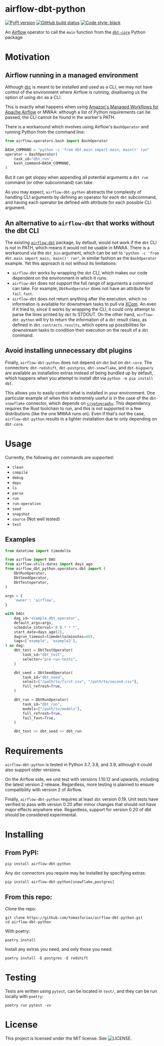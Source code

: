 # airflow-dbt-python

[![PyPI version](https://img.shields.io/pypi/v/airflow-dbt-python?style=plastic)](https://pypi.org/project/airflow-dbt-python/)
[![GitHub build status](https://github.com/tomasfarias/airflow-dbt-python/actions/workflows/test.yaml/badge.svg)](https://github.com/tomasfarias/airflow-dbt-python/actions)
[![Code style: black](https://img.shields.io/badge/code%20style-black-000000.svg)](https://github.com/psf/black)

An [Airflow](https://airflow.apache.org/) operator to call the `main` function from the [`dbt-core`](https://pypi.org/project/dbt-core/) Python package

# Motivation

## Airflow running in a managed environment

Although [`dbt`](https://docs.getdbt.com/) is meant to be installed and used as a CLI, we may not have control of the environment where Airflow is running, disallowing us the option of using `dbt` as a CLI.

This is exactly what happens when using [Amazon's Managed Workflows for Apache Airflow](https://aws.amazon.com/managed-workflows-for-apache-airflow/) or MWAA: although a list of Python requirements can be passed, the CLI cannot be found in the worker's PATH.

There is a workaround which involves using Airflow's `BashOperator` and running Python from the command line:

```py
from airflow.operators.bash import BashOperator

BASH_COMMAND = "python -c 'from dbt.main import main; main()' run"
operator = BashOperator(
    task_id="dbt_run",
    bash_command=BASH_COMMAND,
)
```

But it can get sloppy when appending all potential arguments a `dbt run` command (or other subcommand) can take.

As you may expect, `airflow-dbt-python` abstracts the complexity of handling CLI arguments by defining an operator for each `dbt` subcommand, and having each operator be defined with attribute for each possible CLI argument.

## An alternative to `airflow-dbt` that works without the dbt CLI

The existing [`airflow-dbt`](https://pypi.org/project/airflow-dbt/) package, by default, would not work if the `dbt` CLI is not in PATH, which means it would not be usable in MWAA. There is a workaround via the `dbt_bin` argument, which can be set to `"python -c 'from dbt.main import main; main()' run"`, in similar fashion as the `BashOperator` example. Yet this approach is not without its limitations:
* `airflow-dbt` works by wrapping the `dbt` CLI, which makes our code dependent on the environment in which it runs.
* `airflow-dbt` does not support the full range of arguments a command can take. For example, `DbtRunOperator` does not have an attribute for `fail_fast`.
* `airflow-dbt` does not return anything after the execution, which no information is available for downstream tasks to pull via [XCom](http://airflow.apache.org/docs/apache-airflow/2.1.0/concepts/xcoms.html). An even if it tried to, since it works by wrapping the CLI, it could only attempt to parse the lines printed by `dbt` to STDOUT. On the other hand, `airflow-dbt-python` will try to return the information of a `dbt` result class, as defined in `dbt.contracts.results`, which opens up possibilities for downstream tasks to condition their execution on the result of a `dbt` command.


## Avoid installing unnecessary dbt plugins

Finally, `airflow-dbt-python` does not depend on `dbt` but on `dbt-core`. The connectors: `dbt-redshift`, `dbt-postgres`, `dbt-snowflake`, and `dbt-bigquery` are available as installation extras instead of being bundled up by default, which happens when you attempt to install dbt via `python -m pip install dbt`.

This allows you to easily control what is installed in your environment. One particular example of when this is extremely useful is in the case of the `dbt-snowflake` connector, which depends on [`cryptography`](https://pypi.org/project/cryptography/). This dependency requires the Rust toolchain to run, and this is not supported in a few distributions (like the one MWAA runs on). Even if that's not the case, `airflow-dbt-python` results in a lighter installation due to only depending on `dbt-core`.

# Usage

Currently, the following `dbt` commands are supported:

* `clean`
* `compile`
* `debug`
* `deps`
* `ls`
* `parse`
* `run`
* `run-operation`
* `seed`
* `snapshot`
* `source` (Not well tested)
* `test`

## Examples

``` python
from datetime import timedelta

from airflow import DAG
from airflow.utils.dates import days_ago
from airflow_dbt_python.operators.dbt import (
    DbtRunOperator,
    DbtSeedOperator,
    DbtTestoperator,
)

args = {
    'owner': 'airflow',
}

with DAG(
    dag_id='example_dbt_operator',
    default_args=args,
    schedule_interval='0 0 * * *',
    start_date=days_ago(2),
    dagrun_timeout=timedelta(minutes=60),
    tags=['example', 'example2'],
) as dag:
    dbt_test = DbtTestOperator(
        task_id="dbt_test",
        selector="pre-run-tests",
    )

    dbt_seed = DbtSeedOperator(
        task_id="dbt_seed",
        select=["/path/to/first.csv", "/path/to/second.csv"],
        full_refresh=True,
    )

    dbt_run = DbtRunOperator(
        task_id="dbt_run",
        models=["/path/to/models"],
        full_refresh=True,
        fail_fast=True,
    )

    dbt_test >> dbt_seed >> dbt_run
```

# Requirements

`airflow-dbt-python` is tested in Python 3.7, 3.8, and 3.9, although it could also support older versions.

On the Airflow side, we unit test with versions 1.10.12 and upwards, including the latest version 2 release. Regardless, more testing is planned to ensure compatibility with version 2 of Airflow.

Finally, `airflow-dbt-python` requires at least `dbt` version 0.19. Unit tests have verified to pass with version 0.20 after minor changes that should not have major effects anywhere else. Regardless, support for version 0.20 of dbt should be considered experimental.

# Installing

## From PyPI:

``` shell
pip install airflow-dbt-python
```

Any `dbt` connectors you require may be installed by specifying extras:

``` shell
pip install airflow-dbt-python[snowflake,postgres]
```

## From this repo:

Clone the repo:
``` shell
git clone https://github.com/tomasfarias/airflow-dbt-python.git
cd airflow-dbt-python
```

With poetry:
``` shell
poetry install
```

Install any extras you need, and only those you need:
``` shell
poetry install -E postgres -E redshift
```

# Testing

Tests are written using `pytest`, can be located in `test/`, and they can be run locally with `poetry`:

``` shell
poetry run pytest -vv
```

# License

This project is licensed under the MIT license. See ![LICENSE](LICENSE).
